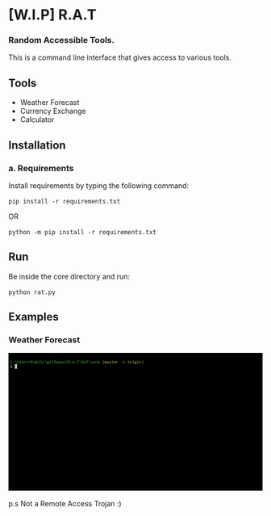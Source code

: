 # [W.I.P] R.A.T 

### Random Accessible Tools. 
This is a command line interface that gives access to various tools. 

## Tools
* Weather Forecast
* Currency Exchange
* Calculator

## Installation 
### a. Requirements
Install requirements by typing the following command:

```
pip install -r requirements.txt
```
OR
```
python -m pip install -r requirements.txt
```

## Run
Be inside the core directory and run: 
```
python rat.py
```

## Examples
### Weather Forecast
![](testimages/weather.gif)



p.s Not a Remote Access Trojan :)
